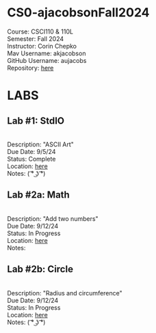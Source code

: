 # CS0-ajacobsonFall2024
Course: CSCI110 & 110L
<br>Semester: Fall 2024 
<br>Instructor: Corin Chepko
<br>Mav Username: akjacobson
<br>GitHub Username: aujacobs
<br>Repository: [here](https://github.com/aujacobs/CS0-ajacobsonFall2024)

# LABS
## Lab #1: StdIO
<br>Description: "ASCII Art"
<br>Due Date: 9/5/24
<br>Status: Complete
<br>Location: [here]()
<br>Notes: ( ͡° ͜ʖ ͡°)

## Lab #2a: Math
<br>Description: "Add two numbers"
<br>Due Date: 9/12/24
<br>Status: In Progress
<br>Location: [here]()
<br>Notes:

## Lab #2b: Circle
<br>Description: "Radius and circumference"
<br>Due Date: 9/12/24
<br>Status: In Progress
<br>Location: [here](https://github.com/aujacobs/CS0-ajacobsonFall2024/blob/main/Labs/math/circle.py)
<br>Notes: ( ͡° ͜ʖ ͡°)